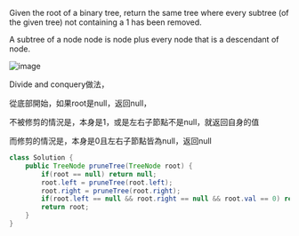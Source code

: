 Given the root of a binary tree, return the same tree where every subtree (of the given tree) not containing a 1 has been removed.

A subtree of a node node is node plus every node that is a descendant of node.

![image](https://user-images.githubusercontent.com/66659394/188541495-41dc8d9a-9220-4230-b8ed-960c30169c46.png)

Divide and conquery做法，

從底部開始，如果root是null，返回null，

不被修剪的情況是，本身是1，或是左右子節點不是null，就返回自身的值

而修剪的情況是，本身是0且左右子節點皆為null，返回null


```java
class Solution {
    public TreeNode pruneTree(TreeNode root) {
        if(root == null) return null;
        root.left = pruneTree(root.left); 
        root.right = pruneTree(root.right);
        if(root.left == null && root.right == null && root.val == 0) return null;
        return root;
    }
}
```
